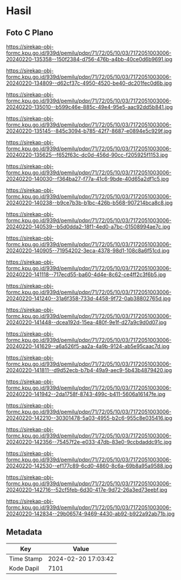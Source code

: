 # Hasil

## Foto C Plano

https://sirekap-obj-formc.kpu.go.id/939d/pemilu/pdpr/71/72/05/10/03/7172051003006-20240220-135358--150f2384-d756-476b-a4bb-40ce0d6b9691.jpg

https://sirekap-obj-formc.kpu.go.id/939d/pemilu/pdpr/71/72/05/10/03/7172051003006-20240220-134809--d62cf37c-4950-4520-be40-dc201fec0d6b.jpg

https://sirekap-obj-formc.kpu.go.id/939d/pemilu/pdpr/71/72/05/10/03/7172051003006-20240220-135010--b599c46e-885c-49e4-95e5-aac92dd5b841.jpg

https://sirekap-obj-formc.kpu.go.id/939d/pemilu/pdpr/71/72/05/10/03/7172051003006-20240220-135145--845c3094-b785-42f7-8687-e0894e5c929f.jpg

https://sirekap-obj-formc.kpu.go.id/939d/pemilu/pdpr/71/72/05/10/03/7172051003006-20240220-135625--f652f63c-dc0d-456d-90cc-f205925f1153.jpg

https://sirekap-obj-formc.kpu.go.id/939d/pemilu/pdpr/71/72/05/10/03/7172051003006-20240220-140030--f364ba27-f77a-41c6-9bde-40d65a2df1c5.jpg

https://sirekap-obj-formc.kpu.go.id/939d/pemilu/pdpr/71/72/05/10/03/7172051003006-20240220-140238--b9ce7b3b-b1bc-426b-b568-907214bca8c8.jpg

https://sirekap-obj-formc.kpu.go.id/939d/pemilu/pdpr/71/72/05/10/03/7172051003006-20240220-140539--b5d0dda2-18f1-4ed0-a7bc-01508994ae7c.jpg

https://sirekap-obj-formc.kpu.go.id/939d/pemilu/pdpr/71/72/05/10/03/7172051003006-20240220-140905--71954202-3eca-4378-98d1-108c8a6f51cd.jpg

https://sirekap-obj-formc.kpu.go.id/939d/pemilu/pdpr/71/72/05/10/03/7172051003006-20240220-141118--717ecd55-ba60-4d4e-8c62-ce4ff2c3f6b5.jpg

https://sirekap-obj-formc.kpu.go.id/939d/pemilu/pdpr/71/72/05/10/03/7172051003006-20240220-141240--31a6f358-733d-4458-9f72-0ab38802765d.jpg

https://sirekap-obj-formc.kpu.go.id/939d/pemilu/pdpr/71/72/05/10/03/7172051003006-20240220-141448--dcea192d-15ea-480f-9e1f-d27a9c9d0d07.jpg

https://sirekap-obj-formc.kpu.go.id/939d/pemilu/pdpr/71/72/05/10/03/7172051003006-20240220-141629--a6a526f5-aa2a-4a9b-9124-ab5e95caac7d.jpg

https://sirekap-obj-formc.kpu.go.id/939d/pemilu/pdpr/71/72/05/10/03/7172051003006-20240220-141811--d9d52ecb-b7b4-49a9-aec9-5b43b4879420.jpg

https://sirekap-obj-formc.kpu.go.id/939d/pemilu/pdpr/71/72/05/10/03/7172051003006-20240220-141942--2da1758f-8743-499c-b411-5606a16147fe.jpg

https://sirekap-obj-formc.kpu.go.id/939d/pemilu/pdpr/71/72/05/10/03/7172051003006-20240220-142210--30301478-5a03-4955-b2c6-955c8e035416.jpg

https://sirekap-obj-formc.kpu.go.id/939d/pemilu/pdpr/71/72/05/10/03/7172051003006-20240220-142356--75457f2e-e033-47db-83e0-9ccbdaddc91c.jpg

https://sirekap-obj-formc.kpu.go.id/939d/pemilu/pdpr/71/72/05/10/03/7172051003006-20240220-142530--ef177c89-6cd0-4860-8c6a-69b8a95a9588.jpg

https://sirekap-obj-formc.kpu.go.id/939d/pemilu/pdpr/71/72/05/10/03/7172051003006-20240220-142716--52cf5feb-6d30-417e-9d72-26a3ed73eebf.jpg

https://sirekap-obj-formc.kpu.go.id/939d/pemilu/pdpr/71/72/05/10/03/7172051003006-20240220-142834--29b06574-9469-4430-ab92-b922a92ab71b.jpg


## Metadata

| Key        | Value               |
| ---------- | ------------------- |
| Time Stamp | 2024-02-20 17:03:42 |
| Kode Dapil | 7101                |




